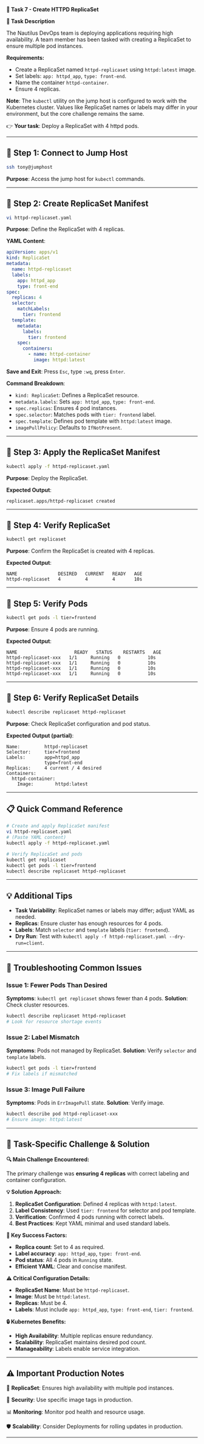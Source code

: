 **🌟 Task 7 - Create HTTPD ReplicaSet**

**📌 Task Description**

The Nautilus DevOps team is deploying applications requiring high availability. A team member has been tasked with creating a ReplicaSet to ensure multiple pod instances.

**Requirements:**
- Create a ReplicaSet named `httpd-replicaset` using `httpd:latest` image.
- Set labels: `app: httpd_app`, `type: front-end`.
- Name the container `httpd-container`.
- Ensure 4 replicas.

**Note**: The `kubectl` utility on the jump host is configured to work with the Kubernetes cluster. Values like ReplicaSet names or labels may differ in your environment, but the core challenge remains the same.

👉 **Your task**: Deploy a ReplicaSet with 4 httpd pods.

---

## 🔹 Step 1: Connect to Jump Host

```bash
ssh tony@jumphost
```

**Purpose**: Access the jump host for `kubectl` commands.

---

## 🔹 Step 2: Create ReplicaSet Manifest

```bash
vi httpd-replicaset.yaml
```

**Purpose**: Define the ReplicaSet with 4 replicas.

**YAML Content**:
```yaml
apiVersion: apps/v1
kind: ReplicaSet
metadata:
  name: httpd-replicaset
  labels:
    app: httpd_app
    type: front-end
spec:
  replicas: 4
  selector:
    matchLabels:
      tier: frontend
  template:
    metadata:
      labels:
        tier: frontend
    spec:
      containers:
        - name: httpd-container
          image: httpd:latest
```

**Save and Exit**: Press `Esc`, type `:wq`, press `Enter`.

**Command Breakdown**:
- `kind: ReplicaSet`: Defines a ReplicaSet resource.
- `metadata.labels`: Sets `app: httpd_app`, `type: front-end`.
- `spec.replicas`: Ensures 4 pod instances.
- `spec.selector`: Matches pods with `tier: frontend` label.
- `spec.template`: Defines pod template with `httpd:latest` image.
- `imagePullPolicy`: Defaults to `IfNotPresent`.

---

## 🔹 Step 3: Apply the ReplicaSet Manifest

```bash
kubectl apply -f httpd-replicaset.yaml
```

**Purpose**: Deploy the ReplicaSet.

**Expected Output**:
```
replicaset.apps/httpd-replicaset created
```

---

## 🔹 Step 4: Verify ReplicaSet

```bash
kubectl get replicaset
```

**Purpose**: Confirm the ReplicaSet is created with 4 replicas.

**Expected Output**:
```
NAME               DESIRED   CURRENT   READY   AGE
httpd-replicaset   4         4         4       10s
```

---

## 🔹 Step 5: Verify Pods

```bash
kubectl get pods -l tier=frontend
```

**Purpose**: Ensure 4 pods are running.

**Expected Output**:
```
NAME                     READY   STATUS    RESTARTS   AGE
httpd-replicaset-xxx   1/1     Running   0          10s
httpd-replicaset-xxx   1/1     Running   0          10s
httpd-replicaset-xxx   1/1     Running   0          10s
httpd-replicaset-xxx   1/1     Running   0          10s
```

---

## 🔹 Step 6: Verify ReplicaSet Details

```bash
kubectl describe replicaset httpd-replicaset
```

**Purpose**: Check ReplicaSet configuration and pod status.

**Expected Output (partial)**:
```
Name:         httpd-replicaset
Selector:     tier=frontend
Labels:       app=httpd_app
              type=front-end
Replicas:     4 current / 4 desired
Containers:
  httpd-container:
    Image:        httpd:latest
```

---

## 📋 Quick Command Reference

```bash
# Create and apply ReplicaSet manifest
vi httpd-replicaset.yaml
# (Paste YAML content)
kubectl apply -f httpd-replicaset.yaml

# Verify ReplicaSet and pods
kubectl get replicaset
kubectl get pods -l tier=frontend
kubectl describe replicaset httpd-replicaset
```

---

## 💡 Additional Tips

- **Task Variability**: ReplicaSet names or labels may differ; adjust YAML as needed.
- **Replicas**: Ensure cluster has enough resources for 4 pods.
- **Labels**: Match `selector` and `template` labels (`tier: frontend`).
- **Dry Run**: Test with `kubectl apply -f httpd-replicaset.yaml --dry-run=client`.

---

## 🔧 Troubleshooting Common Issues

### **Issue 1: Fewer Pods Than Desired**
**Symptoms**: `kubectl get replicaset` shows fewer than 4 pods.
**Solution**: Check cluster resources.
```bash
kubectl describe replicaset httpd-replicaset
# Look for resource shortage events
```

### **Issue 2: Label Mismatch**
**Symptoms**: Pods not managed by ReplicaSet.
**Solution**: Verify `selector` and `template` labels.
```bash
kubectl get pods -l tier=frontend
# Fix labels if mismatched
```

### **Issue 3: Image Pull Failure**
**Symptoms**: Pods in `ErrImagePull` state.
**Solution**: Verify image.
```bash
kubectl describe pod httpd-replicaset-xxx
# Ensure image: httpd:latest
```

---

## 🚨 Task-Specific Challenge & Solution

**🔍 Main Challenge Encountered:**

The primary challenge was **ensuring 4 replicas** with correct labeling and container configuration.

**💡 Solution Approach:**
1. **ReplicaSet Configuration**: Defined 4 replicas with `httpd:latest`.
2. **Label Consistency**: Used `tier: frontend` for selector and pod template.
3. **Verification**: Confirmed 4 pods running with correct labels.
4. **Best Practices**: Kept YAML minimal and used standard labels.

**🎯 Key Success Factors:**
- **Replica count**: Set to 4 as required.
- **Label accuracy**: `app: httpd_app`, `type: front-end`.
- **Pod status**: All 4 pods in `Running` state.
- **Efficient YAML**: Clear and concise manifest.

**⚠️ Critical Configuration Details:**
- **ReplicaSet Name**: Must be `httpd-replicaset`.
- **Image**: Must be `httpd:latest`.
- **Replicas**: Must be 4.
- **Labels**: Must include `app: httpd_app`, `type: front-end`, `tier: frontend`.

**🔒 Kubernetes Benefits:**
- **High Availability**: Multiple replicas ensure redundancy.
- **Scalability**: ReplicaSet maintains desired pod count.
- **Manageability**: Labels enable service integration.

---

## ⚠️ Important Production Notes

🔧 **ReplicaSet**: Ensures high availability with multiple pod instances.

🔐 **Security**: Use specific image tags in production.

📊 **Monitoring**: Monitor pod health and resource usage.

🛡️ **Scalability**: Consider Deployments for rolling updates in production.

---
